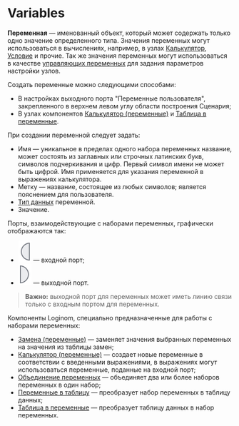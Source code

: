# Variables

**Переменная** — именованный объект, который может содержать только одно значение определенного типа. Значения переменных могут использоваться в вычислениях, например, в узлах [Калькулятор](../../processors/transformation/calc/README.md),
[Условие](../../processors/control/condition.md)
и прочие. Так же значения переменных могут использоваться в качестве
[управляющих переменных](./control-variables.md)
для задания параметров настройки узлов.

Создать переменные можно следующими способами:

* В настройках выходного порта "Переменные пользователя", закрепленного в верхнем левом углу области построения Сценария;
* В узлах компонентов [Калькулятор (переменные)](../../processors/variables/variables-calc.md) и [Таблица в переменные](../../processors/variables/variables-from-table.md).

При создании переменной следует задать:

* Имя — уникальное в пределах одного набора переменных название, может состоять из заглавных или строчных латинских букв, символов подчеркивания и цифр. Первый символ имени не может быть цифрой. Имя применяется для указания переменной в выражениях калькулятора.
* Метку — название, состоящее из любых символов; является пояснением для пользователя.
* [Тип данных](../../data/datatype.md) переменной.
* Значение.

Порты, взаимодействующие с наборами переменных, графически отображаются так:

* ![](../../images/icons/app/node/ports/inputs/variable_inactive.svg) — входной порт;
* ![](../../images/icons/app/node/ports/outputs/variable_inactive.svg) — выходной порт.

> **Важно:** выходной порт для переменных может иметь линию связи только с входным портом для переменных.

Компоненты Loginom, специально предназначенные для работы с наборами переменных:

* [Замена (переменные)](../../processors/variables/variables-replace.md) — заменяет значения выбранных переменных на значения из таблицы замен;
* [Калькулятор (переменные)](../../processors/variables/variables-calc.md) — создает новые переменные в соответствии с введенными выражениями, в выражениях могут использоваться переменные, поданные на входной порт;
* [Объединение переменных](../../processors/variables/variables-union.md) — объединяет два или более наборов переменных в один набор;
* [Переменные в таблицу](../../processors/variables/variables-to-table.md) — преобразует набор переменных в таблицу данных;
* [Таблица в переменные](../../processors/variables/variables-from-table.md) — преобразует таблицу данных в набор переменных.

